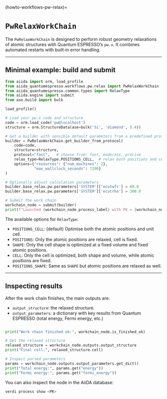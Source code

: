 (howto-workflows-pw-relax)=

# `PwRelaxWorkChain`


The `PwRelaxWorkChain` is designed to perform robust geometry relaxations of atomic structures with Quantum ESPRESSO’s `pw.x`. It combines automated restarts with built‑in error handling.

---

## Minimal example: build and submit

```python
from aiida import orm, load_profile
from aiida_quantumespresso.workflows.pw.relax import PwRelaxWorkChain
from aiida_quantumespresso.common.types import RelaxType
from aiida.engine import submit
from ase.build import bulk

load_profile()

# Load your pw.x code and structure
code = orm.load_code('pw@localhost')
structure = orm.StructureData(ase=bulk('Si', 'diamond', 5.4))

# Get a builder with sensible default parameters from a predefined protocol.
builder = PwRelaxWorkChain.get_builder_from_protocol(
    code=code,
    structure=structure,
    protocol="fast",   # choose from: fast, moderate, precise
    relax_type=RelaxType.POSITIONS_CELL,  # relax both positions and cell
    options={"resources": {"num_machines": 2},
             "max_wallclock_seconds": 7200}
)

# Optionally adjust calculation parameters
builder.base_relax.pw.parameters['SYSTEM']['ecutwfc'] = 60.0
builder.base_relax.pw.parameters['SYSTEM']['ecutrho'] = 300.0

# Submit the work chain
workchain_node = submit(builder)
print(f"Launched {workchain_node.process_label} with PK = {workchain_node.pk}")
```
The available options for `RelaxType`:

* `POSITIONS_CELL`: (default) Optimise both the atomic positions and unit cell.
* `POSITIONS`: Only the atomic positions are relaxed, cell is fixed.
* `SHAPE`: Only the cell shape is optimized at a fixed volume and fixed atomic positions.
* `CELL`: Only the cell is optimized, both shape and volume, while atomic positions are fixed.
* `POSITIONS_SHAPE`: Same as `SHAPE`  but atomic positions are relaxed as well.


---

## Inspecting results

After the work chain finishes, the main outputs are:

* `output_structure`: the relaxed structure.
* `output_parameters`: a dictionary with key results from Quantum ESPRESSO (total energy, Fermi energy, etc.)

```python

print("Work chain finished ok:", workchain_node.is_finished_ok)

# Get the relaxed structure
relaxed_structure = workchain_node.outputs.output_structure
print("Final cell:", relaxed_structure.cell)

# Inspect parsed parameters
params = workchain_node.outputs.output_parameters.get_dict()
print("Total energy:", params.get("energy"))
print("Fermi energy:", params.get("fermi_energy"))
```

You can also inspect the node in the AiiDA database:

```bash
verdi process show <PK>
```
